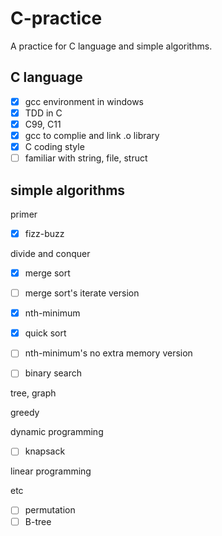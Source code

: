 # C-practice
A practice for C language and simple algorithms.

## C language

- [x] gcc environment in windows
- [x] TDD in C
- [x] C99, C11
- [x] gcc to complie and link .o library
- [x] C coding style
- [ ] familiar with string, file, struct

## simple algorithms

primer
- [x] fizz-buzz

divide and conquer
- [x] merge sort
- [ ] merge sort's iterate version

- [x] nth-minimum
- [x] quick sort
- [ ] nth-minimum's no extra memory version

- [ ] binary search

tree, graph

greedy

dynamic programming

- [ ] knapsack

linear programming

etc
- [ ] permutation
- [ ] B-tree